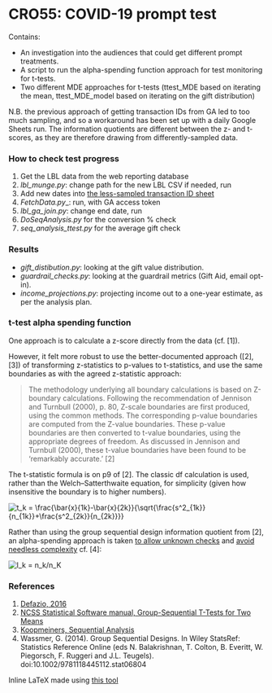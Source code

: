# CRO55: COVID-19 prompt test

Contains:

- An investigation into the audiences that could get different prompt treatments.
- A script to run the alpha-spending function approach for test monitoring for t-tests.
- Two different MDE approaches for t-tests (ttest_MDE based on iterating the mean, ttest_MDE_model based on iterating on the gift distribution)

N.B. the previous approach of getting transaction IDs from GA led to too much sampling, and so a workaround has been set up with a daily Google Sheets run. The information quotients are different between the z- and t- scores, as they are therefore drawing from differently-sampled data.

### How to check test progress

1. Get the LBL data from the web reporting database
2. _lbl_munge.py_: change path for the new LBL CSV if needed, run
3. Add new dates into [the less-sampled transaction ID sheet](https://docs.google.com/spreadsheets/d/10M-glXPJoNxjO2fNPybhvqE3AR0FUWh7u2Zsdp-hCtM/edit#gid=395427764)
4. _FetchData.py__: run, with GA access token
5. _lbl_ga_join.py_: change end date, run
6. _DoSeqAnalysis.py_ for the conversion % check
7. _seq_analysis_ttest.py_ for the average gift check

### Results

- _gift_distibution.py_: looking at the gift value distribution.
- _guardrail_checks.py_: looking at the guardrail metrics (Gift Aid, email opt-in).
- _income_projections.py_: projecting income out to a one-year estimate, as per the analysis plan.

### t-test alpha spending function

One approach is to calculate a z-score directly from the data (cf. [1]).

However, it felt more robust to use the better-documented approach ([2], [3]) of transforming z-statistics to p-values to t-statistics, and use the same boundaries as with the agreed z-statistic approach:

> The methodology underlying all boundary calculations is based on Z-boundary calculations. Following the recommendation of Jennison and Turnbull (2000), p. 80, Z-scale boundaries are first produced, using the common methods. The corresponding p-value boundaries are computed from the Z-value boundaries. These p-value boundaries are then converted to t-value boundaries, using the appropriate degrees of freedom. As discussed in Jennison and Turnbull (2000), these t-value boundaries have been found to be ‘remarkably accurate.’
[2]

The t-statistic formula is on p9 of [2]. The classic df calculation is used, rather than the Welch–Satterthwaite equation, for simplicity (given how insensitive the boundary is to higher numbers).

![t_k = \frac{\bar{x}_{1k}-\bar{x}_{2k}}{\sqrt{\frac{s^2_{1k}}{n_{1k}}+\frac{s^2_{2k}}{n_{2k}}}}](https://render.githubusercontent.com/render/math?math=t_k%20%3D%20%5Cfrac%7B%5Cbar%7Bx%7D_%7B1k%7D-%5Cbar%7Bx%7D_%7B2k%7D%7D%7B%5Csqrt%7B%5Cfrac%7Bs%5E2_%7B1k%7D%7D%7Bn_%7B1k%7D%7D%2B%5Cfrac%7Bs%5E2_%7B2k%7D%7D%7Bn_%7B2k%7D%7D%7D%7D)

Rather than using the group sequential design information quotient from [2],  an alpha-spending approach is taken [to allow unknown checks](https://online.stat.psu.edu/stat509/node/81/) and [avoid needless complexity](https://www.jstor.org/stable/2673566?seq=1#metadata_info_tab_contents) cf. [4]:

![I_k = n_k/n_K](https://render.githubusercontent.com/render/math?math=I_k%20%3D%20n_k%2Fn_K)

### References

1. [Defazio, 2016](https://www.aarondefazio.com/adefazio-seqtesting.pdf)
2. [NCSS Statistical Software manual, Group-Sequential T-Tests for Two Means](https://ncss-wpengine.netdna-ssl.com/wp-content/themes/ncss/pdf/Procedures/NCSS/Group-Sequential_T-Tests_for_Two_Means.pdf)
3. [Koopmeiners, Sequential Analysis](http://www.biostat.umn.edu/~josephk/courses/pubh8482_fall2012/lecture_notes/pubh8482_week6.pdf)
4. Wassmer, G. (2014). Group Sequential Designs. In Wiley StatsRef: Statistics Reference Online (eds N. Balakrishnan, T. Colton, B. Everitt, W. Piegorsch, F. Ruggeri and J.L. Teugels). doi:10.1002/9781118445112.stat06804

Inline LaTeX made using [this tool](https://alexanderrodin.com/github-latex-markdown/)
